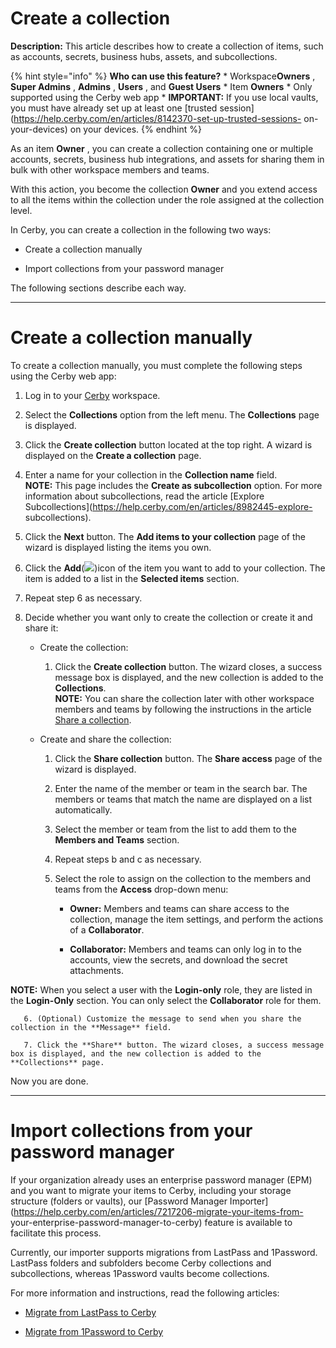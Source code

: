 # Create a collection

**Description:** This article describes how to create a collection of items, such as accounts, secrets, business hubs, assets, and subcollections.

{% hint style="info" %} **Who can use this feature?** * Workspace**Owners** ,
**Super Admins** , **Admins** , **Users** , and **Guest Users** * Item
**Owners** * Only supported using the Cerby web app * **IMPORTANT:** If you
use local vaults, you must have already set up at least one [trusted
session](https://help.cerby.com/en/articles/8142370-set-up-trusted-sessions-
on-your-devices) on your devices. {% endhint %}

As an item **Owner** , you can create a collection containing one or multiple
accounts, secrets, business hub integrations, and assets for sharing them in
bulk with other workspace members and teams.

With this action, you become the collection **Owner** and you extend access to
all the items within the collection under the role assigned at the collection
level.

In Cerby, you can create a collection in the following two ways:

  * Create a collection manually

  * Import collections from your password manager

The following sections describe each way.

* * *

# Create a collection manually

To create a collection manually, you must complete the following steps using
the Cerby web app:

  1. Log in to your [Cerby](https://app.cerby.com/) workspace.

  2. Select the **Collections** option from the left menu. The **Collections** page is displayed.

  3. Click the **Create collection** button located at the top right. A wizard is displayed on the **Create a collection** page.

  4. Enter a name for your collection in the **Collection name** field.  
​**NOTE:** This page includes the **Create as subcollection** option. For more
information about subcollections, read the article [Explore
Subcollections](https://help.cerby.com/en/articles/8982445-explore-
subcollections).

  5. Click the **Next** button. The **Add items to your collection** page of the wizard is displayed listing the items you own.

  6. Click the **Add**(![](https://downloads.intercomcdn.com/i/o/pc0ldyqu/1481328643/0667f81a58c5e7a7fe37ac42c7e9/AD_4nXcXkA9uSdrmnOIUp4FEKVa5dOQgv_inKeFNHTAr0uAmTIptIuBit2C42NfgpuCrglPoRZb0mmUwg315TyvtQ_vD7B-esIkOtocJI-RF0fEB3iPrHJx8zV9qahQibS4JsF_hva-wzg?expires=1745010000&signature=1a6579d7f25cc8a4c4f3856d62dafc0b88f8741f9b094c250927840648b4f63b&req=dSQvF8p8lYdbWvMW3Hu4gUkxTM1B9KiekV2cWGhtBRXXxTmYdFWPKmBJmanh%0APw%3D%3D%0A))icon of the item you want to add to your collection. The item is added to a list in the **Selected items** section.

  7. Repeat step 6 as necessary.

  8. Decide whether you want only to create the collection or create it and share it:

     * Create the collection:

       1. Click the **Create collection** button. The wizard closes, a success message box is displayed, and the new collection is added to the **Collections**.  
​**NOTE:** You can share the collection later with other workspace members and
teams by following the instructions in the article [Share a
collection](https://help.cerby.com/en/articles/8981907-share-a-collection).

     * Create and share the collection:

       1. Click the **Share collection** button. The **Share access** page of the wizard is displayed.

       2. Enter the name of the member or team in the search bar. The members or teams that match the name are displayed on a list automatically.

       3. Select the member or team from the list to add them to the **Members and Teams** section.

       4. Repeat steps b and c as necessary.

       5. Select the role to assign on the collection to the members and teams from the **Access** drop-down menu:

          * **Owner:** Members and teams can share access to the collection, manage the item settings, and perform the actions of a **Collaborator**.

          * **Collaborator:** Members and teams can only log in to the accounts, view the secrets, and download the secret attachments.

**NOTE:** When you select a user with the **Login-only** role, they are listed
in the **Login-Only** section. You can only select the **Collaborator** role
for them.

       6. (Optional) Customize the message to send when you share the collection in the **Message** field.

       7. Click the **Share** button. The wizard closes, a success message box is displayed, and the new collection is added to the **Collections** page.

Now you are done.

* * *

# Import collections from your password manager

If your organization already uses an enterprise password manager (EPM) and you
want to migrate your items to Cerby, including your storage structure (folders
or vaults), our [Password Manager
Importer](https://help.cerby.com/en/articles/7217206-migrate-your-items-from-
your-enterprise-password-manager-to-cerby) feature is available to facilitate
this process.

Currently, our importer supports migrations from LastPass and 1Password.
LastPass folders and subfolders become Cerby collections and subcollections,
whereas 1Password vaults become collections.

For more information and instructions, read the following articles:

  * [Migrate from LastPass to Cerby](https://help.cerby.com/en/articles/7175132-migrate-from-lastpass-to-cerby)

  * [Migrate from 1Password to Cerby](https://help.cerby.com/en/articles/9613378-migrate-from-1password-to-cerby)


